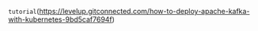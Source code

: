 `tutorial`(https://levelup.gitconnected.com/how-to-deploy-apache-kafka-with-kubernetes-9bd5caf7694f)